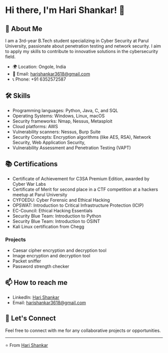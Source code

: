 # Hi there, I'm Hari Shankar! 👋

## 🚀 About Me

I am a 3rd-year B.Tech student specializing in Cyber Security at Parul University, passionate about penetration testing and network security. I aim to apply my skills to contribute to innovative solutions in the cybersecurity field.

- 🌍 Location: Ongole, India
- 📧 Email: harishankar3618@gmail.com
- 📞 Phone: +91 6352572587

## 🛠 Skills
- Programming languages: Python, Java, C, and SQL
- Operating Systems: Windows, Linux, macOS
- Security frameworks: Nmap, Nessus, Metasploit
- Cloud platforms: AWS
- Vulnerability scanners: Nessus, Burp Suite
- Security Concepts: Encryption algorithms (like AES, RSA), Network Security, Web Application Security,
- Vulnerability Assessment and Penetration Testing (VAPT)

## 📚 Certifications
- Certificate of Achievement for C3SA Premium Edition, awarded by Cyber War Labs
- Certificate of Merit for second place in a CTF competition at a hackers meetup at Parul University
- CYFOEDU: Cyber Forensic and Ethical Hacking
- OPSWAT: Introduction to Critical Infrastructure Protection (ICIP)
- EC-Council: Ethical Hacking Essentials
- Security Blue Team: Introduction to Python
- Security Blue Team: Introduction to OSINT
- Kali Linux certification from Chegg

### Projects
- Caesar cipher encryption and decryption tool
- Image encryption and decryption tool
- Packet sniffer
- Password strength checker

## 📫 How to reach me
- LinkedIn: [Hari Shankar](https://www.linkedin.com/in/harishankar)
- Email: harishankar3618@gmail.com

## 🤝 Let's Connect

Feel free to connect with me for any collaborative projects or opportunities.

---

⭐️ From [Hari Shankar](https://github.com/harishankar3618)
